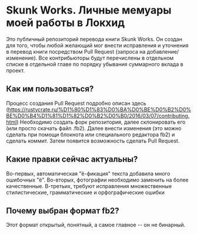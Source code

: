 # Skunk Works. Личные мемуары моей работы в Локхид
Это публичный репозиторий перевода книги Skunk Works. Он создан для того, чтобы любой желающий мог внести исправления и уточнения в перевод книги посредством Pull Request (запроса на добавление/изменение). Все контрибьюторы будут перечислены в отдельном списке в отдельной главе по порядку убывания суммарного вклада в проект.

## Как им пользоваться?
Процесс создания Pull Request подробно описан здесь (https://rustycrate.ru/%D1%80%D1%83%D0%BA%D0%BE%D0%B2%D0%BE%D0%B4%D1%81%D1%82%D0%B2%D0%B0/2016/03/07/contributing.html)
Необходимо создать форк репозитория, далее склонировать его (или просто скачать файл .fb2). Далее внести изменения (это можно сделать при помощи блокнота или специального редактора fb2) и сделать коммит. Затем появится возможность сделать Pull Request.

## Какие правки сейчас актуальны?
Во-первых, автоматическая "ё-фикация" текста добавила много ошибочных "ё". Во-вторых, фотографии необходимо заменить на более качественные. В-третьих, требуют исправления множественные стилистические, грамматические и орфографические ошибки

## Почему выбран формат fb2?
Этот формат открытый, понятный, а самое главное -- он не бинарный.
